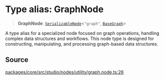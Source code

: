 # Type alias: GraphNode

> **GraphNode**: [`SerializableNode`](../../../interfaces/SerializableNode.md)\<`"graph"`, [`BaseGraph`](../../../../graph/classes/BaseGraph.md)\>

A type alias for a specialized node focused on graph operations, handling complex data
structures and workflows.
This node type is designed for constructing, manipulating, and processing graph-based data
structures.

## Source

[packages/core/src/studio/nodes/utility/graph.node.ts:26](https://github.com/VictorS67/encre/blob/42c3bddca4be2d23ad959c1c99381eefbf43789c/packages/core/src/studio/nodes/utility/graph.node.ts#L26)

